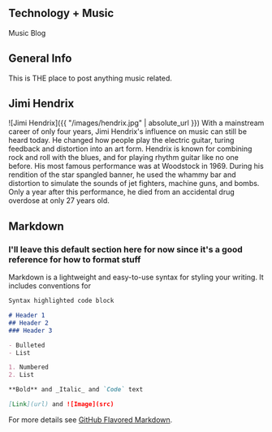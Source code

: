 ## Technology + Music
Music Blog

## General Info
This is THE place to post anything music related.

## Jimi Hendrix
![Jimi Hendrix]({{ "/images/hendrix.jpg" | absolute_url }})
With a mainstream career of only four years, Jimi Hendrix's influence on music can still be heard today. He changed how people play the electric guitar, turing feedback and distortion into an art form. Hendrix is known for combining rock and roll with the blues, and for playing rhythm guitar like no one before. His most famous performance was at Woodstock in 1969. During his rendition of the star spangled banner, he used the whammy bar and distortion to simulate the sounds of jet fighters, machine guns, and bombs. Only a year after this performance, he died from an accidental drug overdose at only 27 years old.


## Markdown
### I'll leave this default section here for now since it's a good reference for how to format stuff
Markdown is a lightweight and easy-to-use syntax for styling your writing. It includes conventions for

```markdown
Syntax highlighted code block

# Header 1
## Header 2
### Header 3

- Bulleted
- List

1. Numbered
2. List

**Bold** and _Italic_ and `Code` text

[Link](url) and ![Image](src)
```

For more details see [GitHub Flavored Markdown](https://guides.github.com/features/mastering-markdown/).


